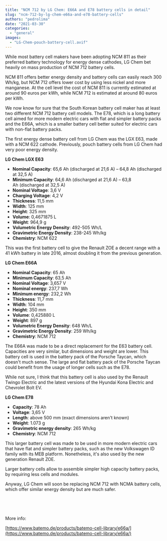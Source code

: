 ```yaml
---
title: "NCM 712 by LG Chem: E66A and E78 battery cells in detail"
slug: "ncm-712-by-lg-chem-e66a-and-e78-battery-cells"
authors: "pedrolima"
date: "2021-03-30"
categories: 
  - "general"
images: 
  - "LG-Chem-pouch-battery-cell.avif"
---
```


While most battery cell makers have been adopting NCM 811 as their preferred battery technology for energy dense cathodes, LG Chem bet heavily on mass production of NCM 712 battery cells.

NCM 811 offers better energy density and battery cells can easily reach 300 Wh/kg, but NCM 712 offers lower cost by using less nickel and more manganese. At the cell level the cost of NCM 811 is currently estimated at around 90 euros per kWh, while NCM 712 is estimated at around 80 euros per kWh.

We now know for sure that the South Korean battery cell maker has at least two different NCM 712 battery cell models. The E78, which is a long battery cell aimed for more modern electric cars with flat and simpler battery packs and the E66A, which is a smaller battery cell better suited for electric cars with non-flat battery packs.

The first energy dense battery cell from LG Chem was the LGX E63, made with a NCM 622 cathode. Previously, pouch battery cells from LG Chem had very poor energy density.

**LG Chem LGX E63**

- **Nominal Capacity**: 65,6 Ah (discharged at 21,6 A) – 64,8 Ah (discharged at 32,5 A)
- **Minimum Capacity**: 64,6 Ah (discharged at 21,6 A) – 63,8 Ah (discharged at 32,5 A)
- **Nominal Voltage**: 3,6 V
- **Charging Voltage**: 4,2 V
- **Thickness**: 11,5 mm
- **Width**: 125 mm
- **Height**: 325 mm
- **Volume**: 0,4671875 L
- **Weight**: 964,9 g
- **Volumetric Energy Density**: 492-505 Wh/L
- **Gravimetric Energy Density**: 238-245 Wh/kg
- **Chemistry**: NCM 622

This was the first battery cell to give the Renault ZOE a decent range with a 41 kWh battery in late 2016, almost doubling it from the previous generation.

**LG Chem E66A**

- **Nominal Capacity**: 65 Ah
- **Minimum Capacity**: 63,5 Ah
- **Nominal Voltage**: 3,657 V
- **Nominal energy**: 237,7 Wh
- **Minimum energy**: 232,2 Wh
- **Thickness**: 11,7 mm
- **Width**: 104 mm
- **Height**: 350 mm
- **Volume**: 0,425880 L
- **Weight**: 897 g
- **Volumetric Energy Density**: 648 Wh/L
- **Gravimetric Energy Density**: 259 Wh/kg
- **Chemistry**: NCM 712

The E66A was made to be a direct replacement for the E63 battery cell. Capacities are very similar, but dimensions and weight are lower. This battery cell is used in the battery pack of the Porsche Taycan, which doesn't much sense. The large and flat battery pack of the Porsche Taycan could benefit from the usage of longer cells such as the E78.

While not sure, I think that this battery cell is also used by the Renault Twingo Electric and the latest versions of the Hyundai Kona Electric and Chevrolet Bolt EV.

**LG Chem E78**

- **Capacity**: 78 Ah
- **Voltage**: 3,65 V
- **Length**: above 500 mm (exact dimensions aren't known)
- **Weight**: 1.073 g
- **Gravimetric energy density**: 265 Wh/kg
- **Chemistry**: NCM 712

This larger battery cell was made to be used in more modern electric cars that have flat and simpler battery packs, such as the new Volkswagen ID family with its MEB platform. Nonetheless, it's also used by the new generation Renault ZOE.

Larger battery cells allow to assemble simpler high capacity battery packs, by requiring less cells and modules.

Anyway, LG Chem will soon be replacing NCM 712 with NCMA battery cells, which offer similar energy density but are much safer.

 

 

More info:

[https://www.batemo.de/products/batemo-cell-library/e66a/](https://www.batemo.de/products/batemo-cell-library/e66a/)
